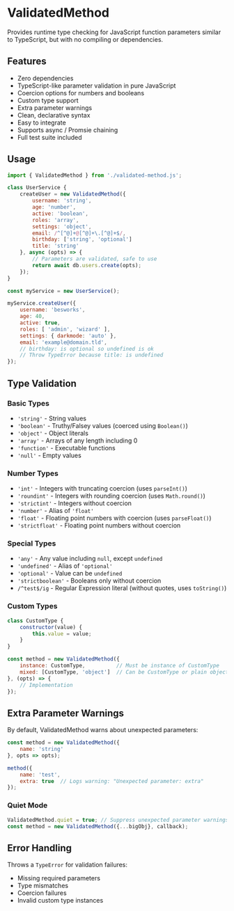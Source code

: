 # ValidatedMethod
Provides runtime type checking for JavaScript function parameters similar to TypeScript, but with no compiling or dependencies. 

## Features
- Zero dependencies
- TypeScript-like parameter validation in pure JavaScript
- Coercion options for numbers and booleans
- Custom type support
- Extra parameter warnings
- Clean, declarative syntax
- Easy to integrate
- Supports async / Promsie chaining
- Full test suite included

## Usage

```javascript
import { ValidatedMethod } from './validated-method.js';

class UserService {
    createUser = new ValidatedMethod({
        username: 'string',
        age: 'number',
        active: 'boolean',
        roles: 'array',
        settings: 'object',
        email: /^[^@]+@[^@]+\.[^@]+$/,
        birthday: ['string', 'optional']
        title: 'string'
    }, async (opts) => {
        // Parameters are validated, safe to use
        return await db.users.create(opts);
    });
}

const myService = new UserService();

myService.createUser({
    username: 'besworks',
    age: 40,
    active: true,
    roles: [ 'admin', 'wizard' ],
    settings: { darkmode: 'auto' },
    email: 'example@domain.tld',
    // birthday: is optional so undefined is ok
    // Throw TypeError because title: is undefined
});

```

## Type Validation

### Basic Types
- `'string'` - String values
- `'boolean'` - Truthy/Falsey values (coerced using `Boolean()`)
- `'object'` - Object literals
- `'array'` - Arrays of any length including 0
- `'function'` - Executable functions
- `'null'` - Empty values

### Number Types
- `'int'` - Integers with truncating coercion (uses `parseInt()`)
- `'roundint'` - Integers with rounding coercion (uses `Math.round()`)
- `'strictint'` - Integers without coercion
- `'number'` - Alias of `'float'`
- `'float'` - Floating point numbers with coercion (uses `parseFloat()`)
- `'strictfloat'` - Floating point numbers without coercion

### Special Types
- `'any'` - Any value including `null`, except `undefined`
- `'undefined'` - Alias of `'optional'`
- `'optional'` - Value can be `undefined`
- `'strictboolean'` - Booleans only without coercion
- `/^test$/ig` - Regular Expression literal (without quotes, uses `toString()`)

### Custom Types
```javascript
class CustomType {
    constructor(value) {
        this.value = value;
    }
}

const method = new ValidatedMethod({
    instance: CustomType,          // Must be instance of CustomType
    mixed: [CustomType, 'object']  // Can be CustomType or plain object
}, (opts) => {
    // Implementation
});
```

## Extra Parameter Warnings

By default, ValidatedMethod warns about unexpected parameters:

```javascript
const method = new ValidatedMethod({
    name: 'string'
}, opts => opts);

method({
    name: 'test',
    extra: true  // Logs warning: "Unexpected parameter: extra"
});
```

### Quiet Mode
```javascript
ValidatedMethod.quiet = true; // Suppress unexpected parameter warnings
const method = new ValidatedMethod({...bigObj}, callback);
```

## Error Handling
Throws a `TypeError` for validation failures:

- Missing required parameters
- Type mismatches
- Coercion failures
- Invalid custom type instances
